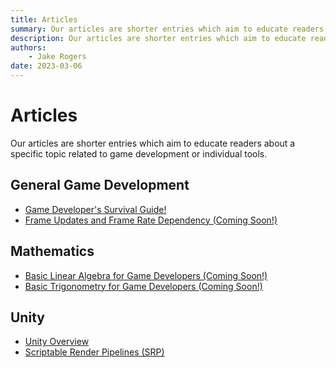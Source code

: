 ```yaml
---
title: Articles
summary: Our articles are shorter entries which aim to educate readers about a specific topic related to game development or individual tools.
description: Our articles are shorter entries which aim to educate readers about a specific topic related to game development or individual tools.
authors:
    - Jake Rogers
date: 2023-03-06
---
```

# Articles

Our articles are shorter entries which aim to educate readers about a specific topic related to game development or individual tools.

## General Game Development
* [Game Developer's Survival Guide!](./game-developers-survival-guide.md)
* [Frame Updates and Frame Rate Dependency (Coming Soon!)]()

## Mathematics
* [Basic Linear Algebra for Game Developers (Coming Soon!)]()
* [Basic Trigonometry for Game Developers (Coming Soon!)]()

## Unity
* [Unity Overview](./unity-articles/unity-overview.md)
* [Scriptable Render Pipelines (SRP)](./unity-articles/unity-render-pipelines.md)